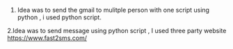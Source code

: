 1. Idea was to send the gmail to mulitple person with one script using python ,
   i used python script.
   
2.Idea was to send message using python script ,
   I used three party website https://www.fast2sms.com/

